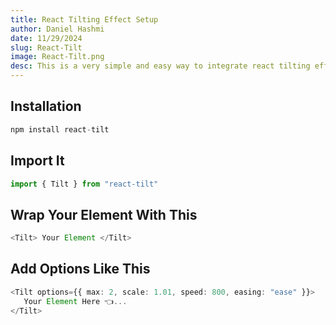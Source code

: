 ```yaml
---
title: React Tilting Effect Setup
author: Daniel Hashmi
date: 11/29/2024
slug: React-Tilt
image: React-Tilt.png
desc: This is a very simple and easy way to integrate react tilting effect animation library, In this guide you will setup React Tilt library in your project very straight forward.
---
```


## Installation

```typescript
npm install react-tilt     
```

## Import It
```typescript
import { Tilt } from "react-tilt"
```
## Wrap Your Element With This

```typescript
<Tilt> Your Element </Tilt>
```
## Add Options Like This

```typescript
<Tilt options={{ max: 2, scale: 1.01, speed: 800, easing: "ease" }}>
   Your Element Here 👈...
</Tilt>
```